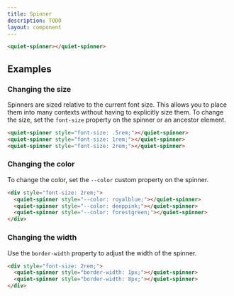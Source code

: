 ```yaml
---
title: Spinner
description: TODO
layout: component
---
```


```html {.example}
<quiet-spinner></quiet-spinner>
```

## Examples

### Changing the size

Spinners are sized relative to the current font size. This allows you to place them into many contexts without having to explicitly size them. To change the size, set the `font-size` property on the spinner or an ancestor element.

```html {.example}
<quiet-spinner style="font-size: .5rem;"></quiet-spinner>
<quiet-spinner style="font-size: 1rem;"></quiet-spinner>
<quiet-spinner style="font-size: 2rem;"></quiet-spinner>
```

### Changing the color

To change the color, set the `--color` custom property on the spinner.

```html {.example}
<div style="font-size: 2rem;">
  <quiet-spinner style="--color: royalblue;"></quiet-spinner>
  <quiet-spinner style="--color: deeppink;"></quiet-spinner>
  <quiet-spinner style="--color: forestgreen;"></quiet-spinner>
</div>
```

### Changing the width

Use the `border-width` property to adjust the width of the spinner.

```html {.example}
<div style="font-size: 2rem;">
  <quiet-spinner style="border-width: 1px;"></quiet-spinner>
  <quiet-spinner style="border-width: 8px;"></quiet-spinner>
</div>
```
